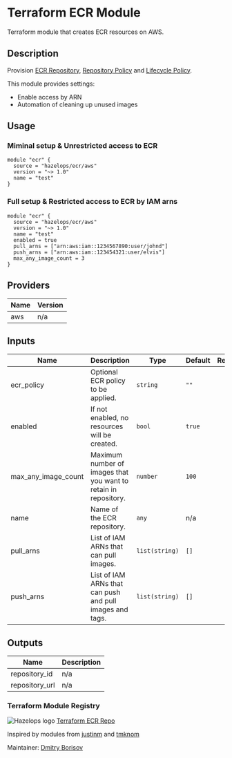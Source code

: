 # Terraform ECR Module



Terraform module that creates ECR resources on AWS.


## Description

Provision [ECR Repository](https://docs.aws.amazon.com/AmazonECR/latest/userguide/Repositories.html),
[Repository Policy](https://docs.aws.amazon.com/AmazonECR/latest/userguide/RepositoryPolicies.html) and
[Lifecycle Policy](https://docs.aws.amazon.com/AmazonECR/latest/userguide/LifecyclePolicies.html).

This module provides settings:

- Enable access by ARN
- Automation of cleaning up unused images

## Usage

### Miminal setup & Unrestricted access to ECR

```hcl
module "ecr" {
  source = "hazelops/ecr/aws"
  version = "~> 1.0"
  name = "test"
}
```

### Full setup & Restricted access to ECR by IAM arns

```hcl
module "ecr" {
  source = "hazelops/ecr/aws"
  version = "~> 1.0"
  name = "test"
  enabled = true
  pull_arns = ["arn:aws:iam::1234567890:user/johnd"]
  push_arns = ["arn:aws:iam::123454321:user/elvis"]
  max_any_image_count = 3
}
```


<!-- BEGINNING OF GENERATED BY TERRAFORM-DOCS -->

## Providers

| Name | Version |
|------|---------|
| aws | n/a |

## Inputs

| Name | Description | Type | Default | Required |
|------|-------------|------|---------|:--------:|
| ecr\_policy | Optional ECR policy to be applied. | `string` | `""` | no |
| enabled | If not enabled, no resources will be created. | `bool` | `true` | no |
| max\_any\_image\_count | Maximum number of images that you want to retain in repository. | `number` | `100` | no |
| name | Name of the ECR repository. | `any` | n/a | yes |
| pull\_arns | List of IAM ARNs that can pull images. | `list(string)` | `[]` | no |
| push\_arns | List of IAM ARNs that can push and pull images and tags. | `list(string)` | `[]` | no |

## Outputs

| Name | Description |
|------|-------------|
| repository\_id | n/a |
| repository\_url | n/a |

<!-- END OF GENERATED BY TERRAFORM-DOCS -->

### Terraform Module Registry

![Hazelops logo](https://avatars0.githubusercontent.com/u/63737915?s=25&v=4) [Terraform ECR Repo
](https://registry.terraform.io/modules/hazelops/ecr/aws)

Inspired by modules from [justinm](https://registry.terraform.io/modules/justinm) and [tmknom](https://registry.terraform.io/modules/tmknom)

Maintainer: [Dmitry Borisov](https://github.com/kobrikx)

